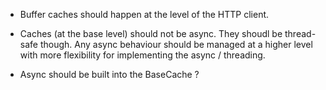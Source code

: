 

- Buffer caches should happen at the level of the HTTP client.

- Caches (at the base level) should not be async.  They shoudl be thread-safe though. Any async behaviour should be managed at a higher level with more flexibility for implementing the async / threading.

- Async should be built into the BaseCache ?